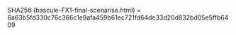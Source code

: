 SHA256 (bascule-FX1-final-scenarise.html) = 6a63b5fd330c76c366c1e9afa459b61ec721fd64de33d20d832bd05e5ffb6409
